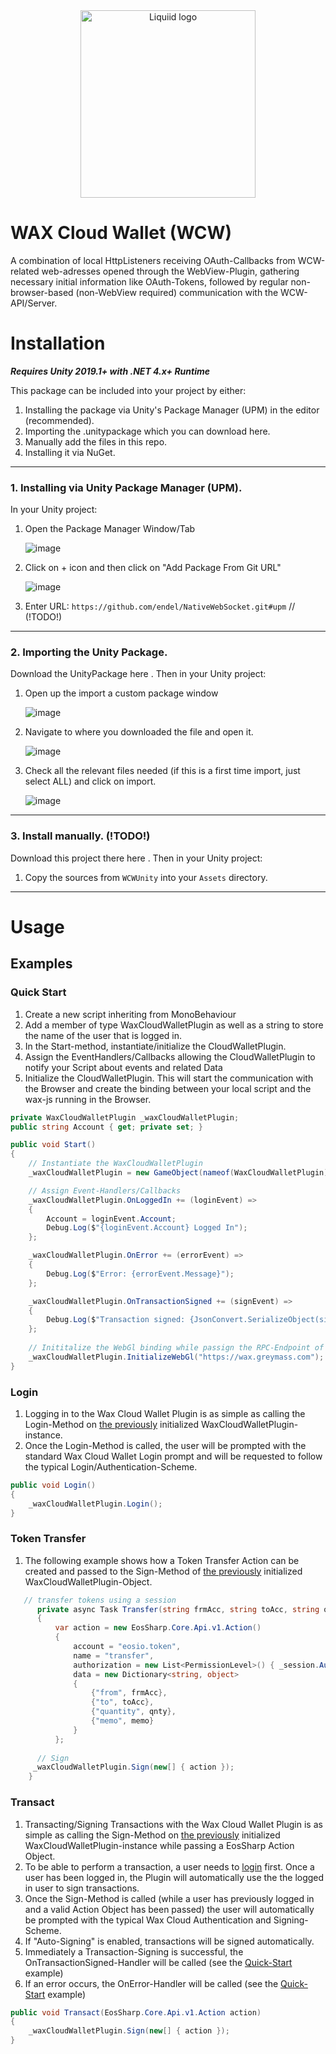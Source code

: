 

<div align="center">
 <img src="https://avatars.githubusercontent.com/u/82725791?s=200&v=4" align="center"
     alt="Liquiid logo" width="280" height="300">
</div>

# WAX Cloud Wallet (WCW) 

A combination of local HttpListeners receiving OAuth-Callbacks from WCW-related web-adresses opened through the WebView-Plugin, gathering necessary initial information like OAuth-Tokens, followed by regular non-browser-based (non-WebView required) communication with the WCW-API/Server.


# Installation

**_Requires Unity 2019.1+ with .NET 4.x+ Runtime_**

This package can be included into your project by either:

 1. Installing the package via Unity's Package Manager (UPM) in the editor (recommended).
 2. Importing the .unitypackage which you can download here.
 3. Manually add the files in this repo.
 4. Installing it via NuGet.
---
### 1. Installing via Unity Package Manager (UPM).
In your Unity project:
 1. Open the Package Manager Window/Tab

    ![image](https://user-images.githubusercontent.com/74650011/208429048-37e2277c-3e10-4794-97e7-3ec87f55f8c9.png)

 2. Click on + icon and then click on "Add Package From Git URL"

    ![image](https://user-images.githubusercontent.com/74650011/208429298-76fe1101-95f3-4ab0-bbd5-f0a32a1cc652.png)

 3. Enter URL:  `https://github.com/endel/NativeWebSocket.git#upm`
    // (!TODO!) 
---
### 2. Importing the Unity Package.
Download the UnityPackage here . Then in your Unity project:

 1. Open up the import a custom package window
    
    ![image](https://user-images.githubusercontent.com/74650011/208430044-caf91dd9-111e-4224-8441-95d116dbec3b.png)

 2. Navigate to where you downloaded the file and open it.
    
      ![image](https://user-images.githubusercontent.com/86061433/217523340-9b9ec00f-8e03-40dd-9647-52796371fedc.jpg)

 3. Check all the relevant files needed (if this is a first time import, just select ALL) and click on import.
   
     ![image](https://user-images.githubusercontent.com/86061433/217523464-e02b73fa-be34-4ac0-a406-fc4fd310d14c.jpg)

---
### 3. Install manually. (!TODO!)
Download this project there here . Then in your Unity project:

 1. Copy the sources from `WCWUnity` into your `Assets` directory.

---

# Usage 
## Examples

### Quick Start

1. Create a new script inheriting from MonoBehaviour
2. Add a member of type WaxCloudWalletPlugin as well as a string to store the name of the user that is logged in.
3. In the Start-method, instantiate/initialize the CloudWalletPlugin.
4. Assign the EventHandlers/Callbacks allowing the CloudWalletPlugin to notify your Script about events and related Data 
5. Initialize the CloudWalletPlugin. This will start the communication with the Browser and create the binding between your local script and the wax-js running in the Browser.

```csharp
private WaxCloudWalletPlugin _waxCloudWalletPlugin;
public string Account { get; private set; }

public void Start()
{
	// Instantiate the WaxCloudWalletPlugin
	_waxCloudWalletPlugin = new GameObject(nameof(WaxCloudWalletPlugin)).AddComponent<WaxCloudWalletPlugin>();

	// Assign Event-Handlers/Callbacks
	_waxCloudWalletPlugin.OnLoggedIn += (loginEvent) =>
	{
		Account = loginEvent.Account;
		Debug.Log($"{loginEvent.Account} Logged In");
	};

	_waxCloudWalletPlugin.OnError += (errorEvent) =>
	{
		Debug.Log($"Error: {errorEvent.Message}");
	};

	_waxCloudWalletPlugin.OnTransactionSigned += (signEvent) =>
	{
		Debug.Log($"Transaction signed: {JsonConvert.SerializeObject(signEvent.Result)}");
	};
	
	// Inititalize the WebGl binding while passign the RPC-Endpoint of your Choice
	_waxCloudWalletPlugin.InitializeWebGl("https://wax.greymass.com");
}
```

### Login


1. Logging in to the Wax Cloud Wallet Plugin is as simple as calling the Login-Method on [the previously](https://liquiidio.gitbook.io/unity-plugin-suite/v/wcwunity/examples/example_a) initialized WaxCloudWalletPlugin-instance.
2. Once the Login-Method is called, the user will be prompted with the standard Wax Cloud Wallet Login prompt and will be requested to follow the typical Login/Authentication-Scheme.

```csharp
public void Login()
{
	_waxCloudWalletPlugin.Login();
}
```

### Token Transfer

1. The following example shows how a Token Transfer Action can be created and passed to the Sign-Method of [the previously](https://liquiidio.gitbook.io/unity-plugin-suite/v/wcwunity/examples/example_a) initialized WaxCloudWalletPlugin-Object.

```csharp
   // transfer tokens using a session
      private async Task Transfer(string frmAcc, string toAcc, string qnty, string memo)
      {
          var action = new EosSharp.Core.Api.v1.Action()
          {
              account = "eosio.token",
              name = "transfer",
              authorization = new List<PermissionLevel>() { _session.Auth },
              data = new Dictionary<string, object>
              {
                  {"from", frmAcc},
                  {"to", toAcc},
                  {"quantity", qnty},
                  {"memo", memo}
              }
          };
		
	  // Sign 
	 _waxCloudWalletPlugin.Sign(new[] { action });
	}
```
### Transact

1. Transacting/Signing Transactions with the Wax Cloud Wallet Plugin is as simple as calling the Sign-Method on [the previously](https://liquiidio.gitbook.io/unity-plugin-suite/v/wcwunity/examples/example_a) initialized WaxCloudWalletPlugin-instance while passing a EosSharp Action Object.
2. To be able to perform a transaction, a user needs to [login](https://liquiidio.gitbook.io/unity-plugin-suite/v/wcwunity/examples/example_b) first. Once a user has been logged in, the Plugin will automatically use the the logged in user to sign transactions.
3. Once the Sign-Method is called (while a user has previously logged in and a valid Action Object has been passed) the user will automatically be prompted with the typical Wax Cloud Authentication and Signing-Scheme.
4. If "Auto-Signing" is enabled, transactions will be signed automatically.
5. Immediately a Transaction-Signing is successful, the OnTransactionSigned-Handler will be called (see the [Quick-Start](https://liquiidio.gitbook.io/unity-plugin-suite/v/wcwunity/examples/example_a) example)
6. If an error occurs, the OnError-Handler will be called (see the [Quick-Start](https://liquiidio.gitbook.io/unity-plugin-suite/v/wcwunity/examples/example_a) example)

```csharp
public void Transact(EosSharp.Core.Api.v1.Action action)
{
	_waxCloudWalletPlugin.Sign(new[] { action });
}
```
